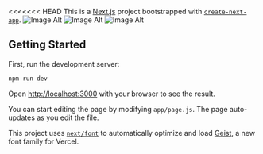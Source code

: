 <<<<<<< HEAD
This is a [Next.js](https://nextjs.org) project bootstrapped with [`create-next-app`](https://github.com/vercel/next.js/tree/canary/packages/create-next-app).
![Image Alt](https://github.com/BahauddinSakib/Online-Learning-Platform/blob/main/public/Screenshot%202025-10-15%20at%201.11.43%E2%80%AFPM%20(1).png)
![Image Alt](https://github.com/BahauddinSakib/Online-Learning-Platform/blob/main/public/Screenshot%202025-10-15%20at%201.11.12%E2%80%AFPM.png)
![Image Alt](https://github.com/BahauddinSakib/Online-Learning-Platform/blob/main/public/Screenshot%202025-10-15%20at%201.11.19%E2%80%AFPM.png)


## Getting Started

First, run the development server:

```bash
npm run dev

```

Open [http://localhost:3000](http://localhost:3000) with your browser to see the result.

You can start editing the page by modifying `app/page.js`. The page auto-updates as you edit the file.

This project uses [`next/font`](https://nextjs.org/docs/app/building-your-application/optimizing/fonts) to automatically optimize and load [Geist](https://vercel.com/font), a new font family for Vercel.





